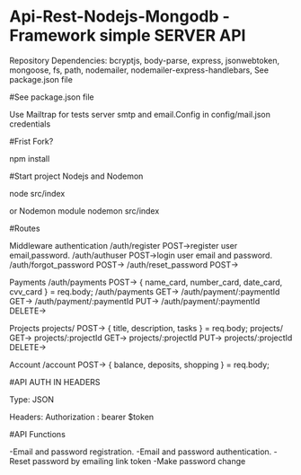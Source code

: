 # Api-Rest-Nodejs-Mongodb -Framework simple SERVER API

Repository Dependencies: bcryptjs, body-parse, express, jsonwebtoken, mongoose, fs, path, nodemailer, nodemailer-express-handlebars, 
See package.json file

#See package.json file

Use Mailtrap for tests server smtp and email.Config in config/mail.json credentials

#Frist Fork?

npm install


#Start project Nodejs and Nodemon  

node src/index

or Nodemon module
nodemon src/index

#Routes 

Middleware authentication
/auth/register                  POST->register user email,password.
/auth/authuser                  POST->login user email and password.
/auth/forgot_password           POST->
/auth/reset_password            POST->

Payments
/auth/payments                  POST-> { name_card, number_card, date_card, cvv_card } = req.body;
/auth/payments                  GET->
/auth/payment/:paymentId        GET->
/auth/payment/:paymentId        PUT->
/auth/payment/:paymentId        DELETE->

Projects
projects/                       POST-> { title, description, tasks } = req.body;
projects/                       GET->
projects/:projectId             GET->
projects/:projectId             PUT->
projects/:projectId             DELETE->

Account
/account                        POST-> { balance, deposits, shopping } = req.body;





#API AUTH IN HEADERS

Type: JSON

Headers:
Authorization   :    bearer $token



#API Functions

-Email and password registration.
-Email and password authentication.
-Reset password by emailing link token
-Make password change